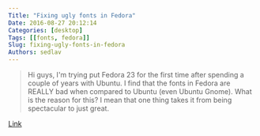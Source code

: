 ```yaml
---
Title: "Fixing ugly fonts in Fedora"
Date: 2016-08-27 20:12:14
Categories: [desktop]
Tags: [[fonts, fedora]]
Slug: fixing-ugly-fonts-in-fedora
Authors: sedlav
---
```


> Hi guys, I'm trying put Fedora 23 for the first time after spending a couple of years with Ubuntu. I find that the fonts in Fedora are REALLY bad when compared to Ubuntu (even Ubuntu Gnome). What is the reason for this? I mean that one thing takes it from being spectacular to just great.

[Link](https://www.reddit.com/r/Fedora/comments/3o6ijr/trying_fedora_23_for_the_first_time_why_do_fonts/)
